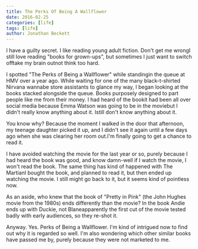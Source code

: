 ```yaml
---
title: The Perks Of Being A Wallflower
date: 2016-02-25
categories: [life]
tags: [life]
author: Jonathan Beckett
---
```


I have a guilty secret. I like reading young adult fiction. Don't get me wrongI still love reading "books for grown-ups", but sometimes I just want to switch offtake my brain outnot think too hard.

I spotted "The Perks of Being a Wallflower" while standingin the queue at HMV over a year ago. While waiting for one of the many black-t-shirted Nirvana wannabe store assistants to glance my way, I began looking at the books stacked alongside the queue. Books purposely designed to part people like me from their money. I had heard of the bookit had been all over social media because Emma Watson was going to be in the moviebut I didn't really know anything about it. Istill don't know anything about it.

You know why? Because the moment I walked in the door that afternoon, my teenage daughter picked it up, and I didn't see it again until a few days ago when she was clearing her room out.I'm finally going to get a chance to read it.

I have avoided watching the movie for the last year or so, purely because I had heard the book was good, and know damn-well if I watch the movie, I won't read the book. The same thing has kind of happened with The MartianI bought the book, and planned to read it, but then ended up watching the movie. I still might go back to it, but it seems kind of pointless now.

As an aside, who knew that the book of "Pretty in Pink" (the John Hughes movie from the 1980s) ends differently than the movie? In the book Andie ends up with Duckie, not Blaneapparently the first cut of the movie tested badly with early audiences, so they re-shot it.

Anyway. Yes. Perks of Being a Wallflower. I'm kind of intrigued now to find out why it is regarded so well. I'm also wondering which other similar books have passed me by, purely because they were not marketed to me.